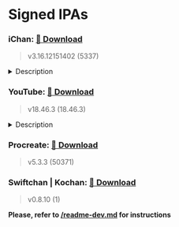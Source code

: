 # Signed IPAs

### iChan: <a href="itms-services://?action=download-manifest&amp;url=https://raw.githubusercontent.com/Kylmakalle/ipa/master/apps/ichan/Info.plist">📲 Download</a>

> v3.16.12151402 (5337)

<details><summary>Description</summary>
https://t.me/ichan_ios
</details>

### YouTube: <a href="itms-services://?action=download-manifest&amp;url=https://raw.githubusercontent.com/Kylmakalle/ipa/master/apps/youtube/Info.plist">📲 Download</a>

> v18.46.3 (18.46.3)

<details><summary>Description</summary>
uYou 3.0.1 | iSBlock | YTPlus

🇷🇺 Модификация YouTube с огромным функционалом и дополнениями от iApps. 

🇬🇧 YouTube modification with huge functionality and add-ons from iApps

▎Удалена реклама | No Ads
▎Пропуск рекламы внутри видео
▎Загрузка видео/аудио | Downloading media
▎Фоновый режим | Background mode
▎Картинка в картинке | PiP
▎Поддержка 4К | 4K Support 
▎Настройка/кастомизация клиента
▎Подгрузка обложек для РФ
▎Все твики переведены на русский
▎Много много другого
</details>

### Procreate: <a href="itms-services://?action=download-manifest&amp;url=https://raw.githubusercontent.com/Kylmakalle/ipa/master/apps/procreate/Info.plist">📲 Download</a>

> v5.3.3 (50371)

### Swiftchan | Kochan: <a href="itms-services://?action=download-manifest&amp;url=https://raw.githubusercontent.com/Kylmakalle/ipa/master/apps/kochan/Info.plist">📲 Download</a>

> v0.8.10 (1)

__Please, refer to [/readme-dev.md](/readme-dev.md) for instructions__